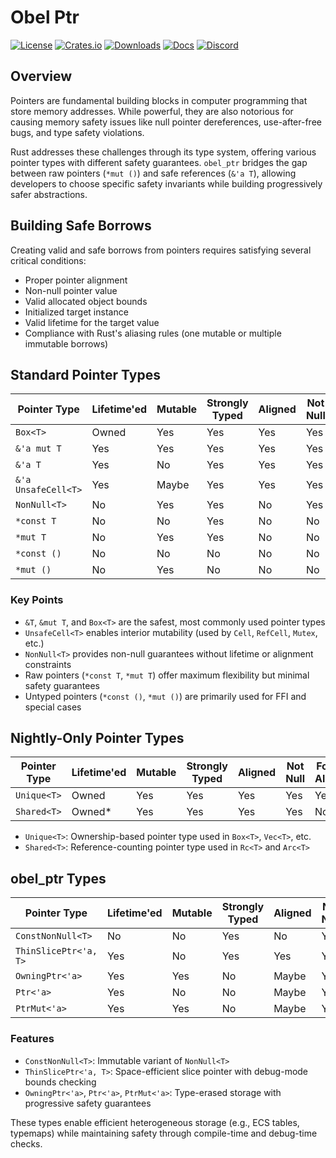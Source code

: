 # Obel Ptr

[![License](https://img.shields.io/badge/license-MIT%2FApache-blue.svg)](https://github.com/ntakulatech/nita_obel#license)
[![Crates.io](https://img.shields.io/crates/v/obel_ptr.svg)](https://crates.io/crates/obel_ptr)
[![Downloads](https://img.shields.io/crates/d/obel_ptr.svg)](https://crates.io/crates/obel_ptr)
[![Docs](https://docs.rs/obel_ptr/badge.svg)](https://docs.rs/obel_ptr/latest/obel_ptr/)
[![Discord](https://img.shields.io/discord/691052431525675048.svg?label=&logo=discord&logoColor=ffffff&color=7389D8&labelColor=6A7EC2)](https://discord.gg/bevy)

## Overview

Pointers are fundamental building blocks in computer programming that store memory addresses. While powerful, they are also notorious for causing memory safety issues like null pointer dereferences, use-after-free bugs, and type safety violations.

Rust addresses these challenges through its type system, offering various pointer types with different safety guarantees. `obel_ptr` bridges the gap between raw pointers (`*mut ()`) and safe references (`&'a T`), allowing developers to choose specific safety invariants while building progressively safer abstractions.

## Building Safe Borrows

Creating valid and safe borrows from pointers requires satisfying several critical conditions:

- Proper pointer alignment
- Non-null pointer value
- Valid allocated object bounds
- Initialized target instance
- Valid lifetime for the target value
- Compliance with Rust's aliasing rules (one mutable or multiple immutable borrows)

## Standard Pointer Types

| Pointer Type        | Lifetime'ed | Mutable | Strongly Typed | Aligned | Not Null | Forbids Aliasing | Forbids Arithmetic |
| ------------------- | ----------- | ------- | -------------- | ------- | -------- | ---------------- | ------------------ |
| `Box<T>`            | Owned       | Yes     | Yes            | Yes     | Yes      | Yes              | Yes                |
| `&'a mut T`         | Yes         | Yes     | Yes            | Yes     | Yes      | Yes              | Yes                |
| `&'a T`             | Yes         | No      | Yes            | Yes     | Yes      | No               | Yes                |
| `&'a UnsafeCell<T>` | Yes         | Maybe   | Yes            | Yes     | Yes      | Yes              | Yes                |
| `NonNull<T>`        | No          | Yes     | Yes            | No      | Yes      | No               | No                 |
| `*const T`          | No          | No      | Yes            | No      | No       | No               | No                 |
| `*mut T`            | No          | Yes     | Yes            | No      | No       | No               | No                 |
| `*const ()`         | No          | No      | No             | No      | No       | No               | No                 |
| `*mut ()`           | No          | Yes     | No             | No      | No       | No               | No                 |

### Key Points

- `&T`, `&mut T`, and `Box<T>` are the safest, most commonly used pointer types
- `UnsafeCell<T>` enables interior mutability (used by `Cell`, `RefCell`, `Mutex`, etc.)
- `NonNull<T>` provides non-null guarantees without lifetime or alignment constraints
- Raw pointers (`*const T`, `*mut T`) offer maximum flexibility but minimal safety guarantees
- Untyped pointers (`*const ()`, `*mut ()`) are primarily used for FFI and special cases

## Nightly-Only Pointer Types

| Pointer Type | Lifetime'ed | Mutable | Strongly Typed | Aligned | Not Null | Forbids Aliasing | Forbids Arithmetic |
| ------------ | ----------- | ------- | -------------- | ------- | -------- | ---------------- | ------------------ |
| `Unique<T>`  | Owned       | Yes     | Yes            | Yes     | Yes      | Yes              | Yes                |
| `Shared<T>`  | Owned\*     | Yes     | Yes            | Yes     | Yes      | No               | Yes                |

- `Unique<T>`: Ownership-based pointer type used in `Box<T>`, `Vec<T>`, etc.
- `Shared<T>`: Reference-counting pointer type used in `Rc<T>` and `Arc<T>`

## obel_ptr Types

| Pointer Type          | Lifetime'ed | Mutable | Strongly Typed | Aligned | Not Null | Forbids Aliasing | Forbids Arithmetic |
| --------------------- | ----------- | ------- | -------------- | ------- | -------- | ---------------- | ------------------ |
| `ConstNonNull<T>`     | No          | No      | Yes            | No      | Yes      | No               | Yes                |
| `ThinSlicePtr<'a, T>` | Yes         | No      | Yes            | Yes     | Yes      | Yes              | Yes                |
| `OwningPtr<'a>`       | Yes         | Yes     | No             | Maybe   | Yes      | Yes              | No                 |
| `Ptr<'a>`             | Yes         | No      | No             | Maybe   | Yes      | No               | No                 |
| `PtrMut<'a>`          | Yes         | Yes     | No             | Maybe   | Yes      | Yes              | No                 |

### Features

- `ConstNonNull<T>`: Immutable variant of `NonNull<T>`
- `ThinSlicePtr<'a, T>`: Space-efficient slice pointer with debug-mode bounds checking
- `OwningPtr<'a>`, `Ptr<'a>`, `PtrMut<'a>`: Type-erased storage with progressive safety guarantees

These types enable efficient heterogeneous storage (e.g., ECS tables, typemaps) while maintaining safety through compile-time and debug-time checks.

